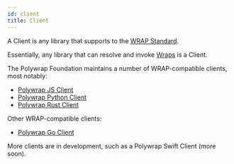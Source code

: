 ```yaml
---
id: client
title: Client
---
```


A Client is any library that supports to the [WRAP Standard](https://github.com/polywrap/specification/blob/main/standards/00_WRAP.md).

Essentially, any library that can resolve and invoke [Wraps](./wraps) is a Client.

The Polywrap Foundation maintains a number of WRAP-compatible clients, most notably:

- [Polywrap JS Client](https://github.com/polywrap/toolchain/tree/origin-dev/packages/js/client)
- [Polywrap Python Client](https://github.com/polywrap/python-client)
- [Polywrap Rust Client](https://github.com/polywrap/rust-client)

Other WRAP-compatible clients:
- [Polywrap Go Client](https://github.com/polywrap/go-client)

More clients are in development, such as a Polywrap Swift Client (more soon).